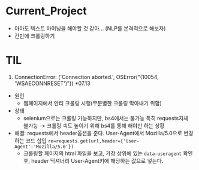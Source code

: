 # Current_Project

- 아마도 텍스트 마이닝을 해야할 것 같아... (NLP를 본격적으로 해보자)
- 간만에 크롤링하기

# TIL
1. ConnectionError: ('Connection aborted.', OSError("(10054, 'WSAECONNRESET')")) \*07.13 
  - 원인
    - 웹페이지에서 안티 크롤링 시행(무분별한 크롤링 막아내기 위함)
  - 상태
    - selenium으로는 크롤링 가능하지만, bs4에서는 불가능 특히 requests자체 불가능 -> 크롤링 속도 높이기 위해 bs4를 통해 해야만 하는 상황
  - 해결: requests에서 header옵션을 준다. User-Agent에서 Mozilla/5.0으로 변경하는 코드 삽입
   `re=requests.get(url,header={'User-Agent':'Mozilla/5.0'})`
    - 크롤링할 페이지의 html 파일을 보고, 가장 상위에 있는 `data-useragent` 확인 후, header 딕셔너리 User-Agent키에 해당하는 값으로 넣는다.
